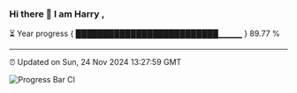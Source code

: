 ### Hi there 👋 I am Harry , 

⏳ Year progress { ██████████████████████████▁▁▁▁ } 89.77 %

---

⏰ Updated on Sun, 24 Nov 2024 13:27:59 GMT

![Progress Bar CI](https://github.com/duykhang68/duykhang68/workflows/Progress%20Bar%20CI/badge.svg)
